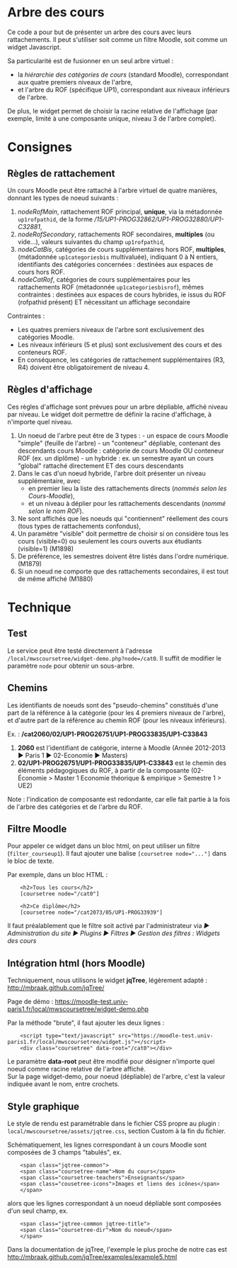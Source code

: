 # Arbre des cours

Ce code a pour but de présenter un arbre des cours avec leurs rattachements.
Il peut s'utiliser soit comme un filtre Moodle, soit comme un widget Javascript.

Sa particularité est de fusionner en un seul arbre virtuel :

*  la *hiérarchie des catégories de cours* (standard Moodle),
correspondant aux quatre premiers niveaux de l'arbre, 
*  et l'arbre du ROF (spécifique UP1), correspondant aux niveaux inférieurs de l'arbre.

De plus, le widget permet de choisir la racine relative de l'affichage (par exemple, limité à une composante unique, niveau 3 de l'arbre complet).

# Consignes

## Règles de rattachement

Un cours Moodle peut être rattaché à l'arbre virtuel de quatre manières, donnant les types de noeud suivants :
 1.  *nodeRofMain*, rattachement ROF principal, **unique**, via la métadonnée `up1rofpathid`,
de la forme */15/UP1-PROG32862/UP1-PROG32880/UP1-C32881*,
 2.  *nodeRofSecondary*, rattachements ROF secondaires, **multiples** (ou vide...), valeurs suivantes du champ `up1rofpathid`,
 3.  *nodeCatBis*, catégories de cours supplémentaires hors ROF, **multiples**,
(métadonnée `up1categoriesbis` multivaluée), indiquant 0 à N entiers,
identifiants des catégories concernées : destinées aux espaces de cours hors ROF.
 4.  *nodeCatRof*, catégories de cours supplémentaires pour les rattachements ROF (métadonnée `up1categoriesbisrof`),
mêmes contraintes : destinées aux espaces de cours hybrides, ie issus du ROF (rofpathid présent) ET nécessitant un affichage secondaire

Contraintes :

*  Les quatres premiers niveaux de l'arbre sont exclusivement des catégories Moodle.
*  Les niveaux inférieurs (5 et plus) sont exclusivement des cours et des conteneurs ROF.
*  En conséquence, les catégories de rattachement supplémentaires (R3, R4) doivent être obligatoirement de niveau 4.


## Règles d'affichage

Ces règles d'affichage sont prévues pour un arbre dépliable, affiché niveau par niveau.
Le widget doit permettre de définir la racine d'affichage, à n'importe quel niveau.

 1.  Un noeud de l'arbre peut être de 3 types :
    - un espace de cours Moodle "simple" (feuille de l'arbre)
    - un "conteneur" dépliable, contenant des descendants cours Moodle : catégorie de cours Moodle OU conteneur ROF (ex. un diplôme)
    - un hybride : ex. un semestre ayant un cours "global" rattaché directement ET des cours descendants
 2.  Dans le cas d'un noeud hybride, l'arbre doit présenter un niveau supplémentaire, avec
     - en premier lieu la liste des rattachements directs (*nommés selon les Cours-Moodle*),
     - et un niveau à déplier pour les rattachements descendants (*nommé selon le nom ROF*).
 3.  Ne sont affichés que les noeuds qui "contiennent" réellement des cours (tous types de rattachements confondus),
 4.  Un paramètre "visible" doit permettre de choisir si on considère tous les cours (visible=0)
     ou seulement les cours ouverts aux étudiants (visible=1) (M1898)
 5.  De préférence, les semestres doivent être listés dans l'ordre numérique. (M1879)
 6.  Si un noeud ne comporte que des rattachements secondaires, il est tout de même affiché (M1880)


# Technique

## Test

Le service peut être testé directement à l'adresse `/local/mwscoursetree/widget-demo.php?node=/cat0`.
Il suffit de modifier le paramètre `node` pour obtenir un sous-arbre.

## Chemins

Les identifiants de noeuds sont des "pseudo-chemins" constitués d'une part de la référence à la catégorie (pour les 4 premiers niveaux de l'arbre), et d'autre part de la référence au chemin ROF (pour les niveaux inférieurs).

Ex. : **/cat2060/02/UP1-PROG26751/UP1-PROG33835/UP1-C33843** 
 1.  **2060** est l'identifiant de catégorie, interne à Moodle (Année 2012-2013 ► Paris 1 ► 02-Economie ► Masters)
 2.  **02/UP1-PROG26751/UP1-PROG33835/UP1-C33843** est le chemin des éléments pédagogiques du ROF, à partir de la composante (02-Économie > Master 1 Economie théorique & empirique > Semestre 1 > UE2)

Note : l'indication de composante est redondante, car elle fait partie à la fois de l'arbre des catégories et de l'arbre du ROF.


## Filtre Moodle

Pour appeler ce widget dans un bloc html, on peut utiliser un filtre (`filter_courseup1`).
Il faut ajouter une balise `[coursetree node="..."]` dans le bloc de texte.

Par exemple, dans un bloc HTML :

```
    <h2>Tous les cours</h2>
    [coursetree node="/cat0"]
        
    <h2>Ce diplôme</h2>
    [coursetree node="/cat2073/05/UP1-PROG33939"]
```

Il faut préalablement que le filtre soit activé par l'administrateur via
*► Administration du site ► Plugins ► Filtres ► Gestion des filtres :  Widgets des cours*


## Intégration html (hors Moodle)

Techniquement, nous utilisons le widget **jqTree**, légèrement adapté :
<http://mbraak.github.com/jqTree/>

Page de démo : 
<https://moodle-test.univ-paris1.fr/local/mwscoursetree/widget-demo.php>

Par la méthode "brute", il faut ajouter les deux lignes :

```
    <script type="text/javascript" src="https://moodle-test.univ-paris1.fr/local/mwscoursetree/widget.js"></script>
    <div class="coursetree" data-root="/cat0"></div>
```

Le paramètre **data-root** peut être modifié pour désigner n'importe quel noeud comme racine relative de l'arbre affiché.  
Sur la page widget-demo, pour noeud (dépliable) de l'arbre, c'est la valeur indiquée avant le nom, entre crochets.

## Style graphique

Le style de rendu est paramétrable dans le fichier CSS propre au plugin : 
`local/mwscoursetree/assets/jqtree.css`, section Custom à la fin du fichier.

Schématiquement, les lignes correspondant à un cours Moodle sont composées de 3 champs "tabulés", ex.

```
    <span class="jqtree-common">
    <span class="coursetree-name">Nom du cours</span>
    <span class="coursetree-teachers">Enseignants</span>
    <span class="cousetree-icons">Images et liens des icônes</span>
    </span>
```

alors que les lignes correspondant à un noeud dépliable sont composées d'un seul champ, ex. 

```
    <span class="jqtree-common jqtree-title">
    <span class="coursetree-dir">Nom du noeud</span>
    </span>
```

Dans la documentation de jqTree, l'exemple le plus proche de notre cas est 
<http://mbraak.github.com/jqTree/examples/example5.html>
